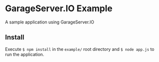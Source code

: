 # GarageServer.IO Example
A sample application using GarageServer.IO

## Install

Execute `$ npm install` in the `example/` root directory and `$ node app.js` to run the application.